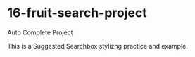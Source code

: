 # 16-fruit-search-project
Auto Complete Project


This is a Suggested Searchbox stylizng practice and example.
